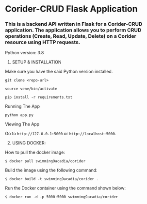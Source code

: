 # Corider-CRUD Flask Application


### This is a backend API written in Flask for a Corider-CRUD application. The application allows you to perform CRUD operations (Create, Read, Update, Delete) on a Corider resource using HTTP requests.

Python version: 3.8

1. SETUP & INSTALLATION

Make sure you have the said Python version installed.
```
git clone <repo-url>
```
```
source venv/bin/activate
```
```
pip install -r requirements.txt
```
Running The App
```
python app.py
```
Viewing The App

Go to ```http://127.0.0.1:5000``` or ```http://localhost:5000```.


2. USING DOCKER:

How to pull the docker image:
```
$ docker pull swimming9acadia/corider
```
Build the image using the following command:
```
$ docker build -t swimming9acadia/corider .
```
Run the Docker container using the command shown below:
```
$ docker run -d -p 5000:5000 swimming9acadia/corider
```
